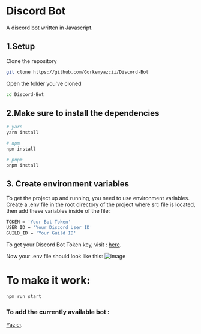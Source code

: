 # Discord Bot

A discord bot written in Javascript.

## 1.Setup

Clone the repository

```bash
git clone https://github.com/Gorkemyazcii/Discord-Bot
```

Open the folder you've cloned

```bash
cd Discord-Bot
```

## 2.Make sure to install the dependencies

```bash
# yarn
yarn install

# npm
npm install

# pnpm
pnpm install
```
## 3. Create environment variables

To get the project up and running, you need to use environment variables. Create a .env file in the root directory of the project where src file  is located, then add these variables inside of the file:

```bash
TOKEN = 'Your Bot Token'
USER_ID = 'Your Discord User ID'
GUILD_ID = 'Your Guild ID'
```

To get your Discord Bot Token key, visit :  [here](https://discord.com/developers/applications). <br>

Now your .env file should look like this:
![image](https://github.com/Gorkemyazcii/Discord-Bot/assets/123131846/965c1010-3c23-4b72-8fb1-7d90b756bb0e)


# To make it work:

```bash
npm run start
```

### To add the currently available bot : 
[Yazıcı](https://discord.com/api/oauth2/authorize?client_id=1180819847219773561&permissions=8&scope=applications.commands+bot).
